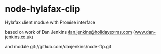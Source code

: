 # node-hylafax-clip
Hylafax client module with Promise interface

based on work of Dan Jenkins <dan.jenkins@holidayextras.com> (www.dan-jenkins.co.uk)

and module git://github.com/danjenkins/node-ftp.git


